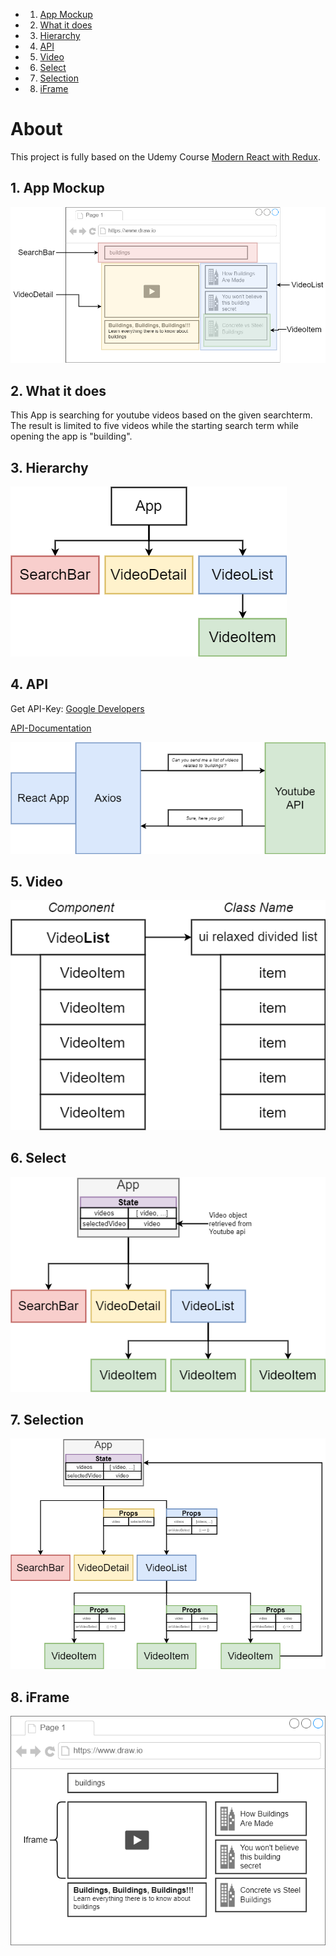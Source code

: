 <!-- vscode-markdown-toc -->
* 1. [App Mockup](#AppMockup)
* 2. [What it does](#Whatitdoes)
* 3. [Hierarchy](#Hierarchy)
* 4. [API](#API)
* 5. [Video](#Video)
* 6. [Select](#Select)
* 7. [ Selection](#Selection)
* 8. [iFrame](#iFrame)

<!-- vscode-markdown-toc-config
	numbering=true
	autoSave=true
	/vscode-markdown-toc-config -->
<!-- /vscode-markdown-toc -->

# About

This project is fully based on the Udemy Course [Modern React with Redux](https://www.udemy.com/course/react-redux/).

##  1. <a name='AppMockup'></a>App Mockup

![App](img/mockup.png)

##  2. <a name='Whatitdoes'></a>What it does

This App is searching for youtube videos based on the given searchterm.
The result is limited to five videos while the starting search term while opening the app is "building".

##  3. <a name='Hierarchy'></a>Hierarchy

![Hierarchy](img/hierarchy.png)

##  4. <a name='API'></a>API

Get API-Key:
[Google Developers](console.developers.google.com)

[API-Documentation](https://developers.google.com/youtube/v3/docs/search/list)

![api](img/api.png)

##  5. <a name='Video'></a>Video

![video](img/video.png)

##  6. <a name='Select'></a>Select

![select](img/select.png)

##  7. <a name='Selection'></a> Selection

![selection](img/selection.png)

##  8. <a name='iFrame'></a>iFrame

![iframe](img/iframe.png)